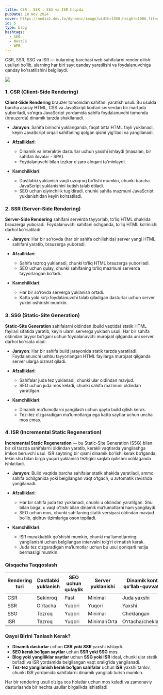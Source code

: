 ```yaml
---
title: CSR , SSR , SSG va ISR haqida
pubDate: 10 Nov 2024
cover: https://media2.dev.to/dynamic/image/width=1080,height=1080,fit=cover,gravity=auto,format=auto/https%3A%2F%2Fdev-to-uploads.s3.amazonaws.com%2Fuploads%2Farticles%2Fiyjj6r3zjo2dm7ilyeub.jpg
id: 5
type: blog
hashtags:
  - SEO
  - NextJS
  - WEB
---
```

CSR, SSR, SSG va ISR — bularning barchasi web sahifalarni render qilish usullari bo‘lib, ularning har biri sayt qanday yaratilishi va foydalanuvchiga qanday ko‘rsatilishini belgilaydi.



![](https://mercecom.ghost.io/content/images/2023/01/JQ1vFf6N05.png)

### 1. CSR (Client-Side Rendering)

**Client-Side Rendering** brauzer tomonidan sahifani yaratish usuli. Bu usulda barcha asosiy HTML, CSS va JavaScript kodlari serverdan bir martada yuboriladi, so‘ngra JavaScript yordamida sahifa foydalanuvchi tomonda (brauzerda) dinamik tarzda shakllanadi.

* **Jarayon**: Sahifa birinchi yuklanganda, faqat bitta HTML fayli yuklanadi, keyin JavaScript orqali sahifaning qolgan qismi yig‘iladi va yangilanadi.
* **Afzalliklari**:

  * Dinamik va interaktiv dasturlar uchun yaxshi ishlaydi (masalan, bir sahifali ilovalar - SPA).
  * Foydalanuvchi bilan tezkor o‘zaro aloqani ta'minlaydi.
* **Kamchiliklari**:

  * Dastlabki yuklanish vaqti uzoqroq bo‘lishi mumkin, chunki barcha JavaScript yuklanishini kutish talab etiladi.
  * SEO uchun qiyinchilik tug‘diradi, chunki sahifa mazmuni JavaScript yuklanishidan keyin ko‘rsatiladi.

### 2. SSR (Server-Side Rendering)

**Server-Side Rendering** sahifani serverda tayyorlab, to‘liq HTML shaklida brauzerga yuboradi. Foydalanuvchi sahifani ochganda, to‘liq HTML ko‘rinishi darhol ko‘rsatiladi.

* **Jarayon**: Har bir so‘rovda (har bir sahifa ochilishida) server yangi HTML sahifani yaratib, brauzerga yuboradi.
* **Afzalliklari**:

  * Sahifa tezroq yuklanadi, chunki to‘liq HTML brauzerga yuboriladi.
  * SEO uchun qulay, chunki sahifaning to‘liq mazmuni serverda tayyorlangan bo‘ladi.
* **Kamchiliklari**:

  * Har bir so‘rovda serverga yuklanish ortadi.
  * Katta yoki ko‘p foydalanuvchi talab qiladigan dasturlar uchun server yukini oshirishi mumkin.

### 3. SSG (Static-Site Generation)

**Static-Site Generation** sahifalarni oldindan (build vaqtida) statik HTML fayllari sifatida yaratib, keyin ularni serverga yuklash usuli. Har bir sahifa oldindan tayyor bo‘lgani uchun foydalanuvchi murojaat qilganda uni server darhol ko‘rsata oladi.

* **Jarayon**: Har bir sahifa build jarayonida statik tarzda yaratiladi. Foydalanuvchi ushbu tayyorlangan HTML fayllarga murojaat qilganda server ularga xizmat qiladi.
* **Afzalliklari**:

  * Sahifalar juda tez yuklanadi, chunki ular oldindan mavjud.
  * SEO uchun juda mos keladi, chunki sahifa mazmuni oldindan yaratilgan.
* **Kamchiliklari**:

  * Dinamik ma’lumotlarni yangilash uchun qayta build qilish kerak.
  * Tez-tez o‘zgaradigan ma’lumotlarga ega katta saytlar uchun uncha mos emas.

### 4. ISR (Incremental Static Regeneration)

**Incremental Static Regeneration** — bu Static-Site Generation (SSG) bilan bir xil tarzda sahifalarni oldindan yaratib, kerakli vaqtlarda yangilashga imkon beruvchi usul. ISR saytning bir qismi dinamik bo‘lishi kerak bo‘lganda, lekin shu bilan birga yuqori yuklanish tezligini saqlab qolishni xohlaganda ishlatiladi.

* **Jarayon**: Build vaqtida barcha sahifalar statik shaklda yaratiladi, ammo sahifa ochilganida yoki belgilangan vaqt o‘tgach, u avtomatik ravishda yangilanadi.
* **Afzalliklari**:

  * Har bir sahifa juda tez yuklanadi, chunki u oldindan yaratilgan. Shu bilan birga, u vaqt o'tishi bilan dinamik ma’lumotlarni ham yangilaydi.
  * SEO uchun mos, chunki sahifaning statik versiyasi oldindan mavjud bo‘lib, qidiruv tizimlariga oson topiladi.
* **Kamchiliklari**:

  * ISR murakkablik qo‘shishi mumkin, chunki ma'lumotlarning yangilanishi uchun belgilangan intervalni to‘g‘ri o‘rnatish kerak.
  * Juda tez o‘zgaradigan ma’lumotlar uchun bu usul qoniqarli natija bermasligi mumkin.

### Qisqacha Taqqoslash

| Rendering turi | Dastlabki yuklanish | SEO uchun qulaylik | Server yuklanishi | Dinamik kontent qo‘llab-quvvatlash |
| -------------- | ------------------- | ------------------ | ----------------- | ---------------------------------- |
| CSR            | Sekinroq            | Past               | Minimal           | Juda yaxshi                        |
| SSR            | O‘rtacha            | Yuqori             | Yuqori            | Yaxshi                             |
| SSG            | Tezroq              | Yuqori             | Minimal           | Cheklangan                         |
| ISR            | Tezroq              | Yuqori             | Minimal/Orta      | O‘rtacha/cheklangan                |

### Qaysi Birini Tanlash Kerak?

* **Dinamik dasturlar** uchun **CSR yoki SSR** yaxshi ishlaydi.
* **SEO kerak bo‘lgan saytlar** uchun **SSR yoki SSG** mos.
* **Blog yoki yangiliklar saytlar** uchun **SSG yoki ISR** ideal, chunki ular statik bo‘ladi va ISR yordamida belgilangan vaqt oralig‘ida yangilanadi. 
* **Tez-tez yangilanish kerak bo‘lgan sahifalar** uchun **ISR** yaxshi tanlov, chunki ISR yordamida sahifalarni dinamik yangilab turish mumkin.

Har bir rendering usuli o‘ziga xos holatlar uchun mos keladi va zamonaviy dasturlashda bir nechta usullar birgalikda ishlatiladi.